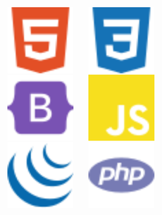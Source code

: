<img width="150" style="margin-right:30px" src="./svg/html.svg" alt="">
<img width="150" style="margin-right:30px" src="./svg/css.svg" alt="">
<img width="150" style="margin-right:30px" src="./svg/bootstrap.svg" alt="">
<img width="150" style="margin-right:30px" src="./svg/javascript.svg" alt="">
<img width="150" style="margin-right:30px" src="./svg/jquery.svg" alt="">
<img width="150" style="margin-right:30px" src="./svg/php.svg" alt="">
